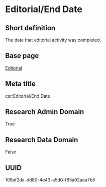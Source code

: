 # Editorial/End Date
## Short definition
The date that editorial activity was completed.
## Base page
[Editorial](https://github.com/EuroCRIS/CASRAI-Dictionairies/blob/main/Objects/Editorial.md)
## Meta title
csr:Editorial/End Date
## Research Admin Domain
True
## Research Data Domain
False
## UUID
109af2da-dd80-4e43-a5d0-f65a92aea7b5
